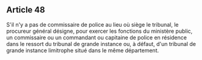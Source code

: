 Article 48
----
S'il n'y a pas de commissaire de police au lieu où siège le tribunal, le
procureur général désigne, pour exercer les fonctions du ministère public, un
commissaire ou un commandant ou capitaine de police en résidence dans le ressort
du tribunal de grande instance ou, à défaut, d'un tribunal de grande instance
limitrophe situé dans le même département.
